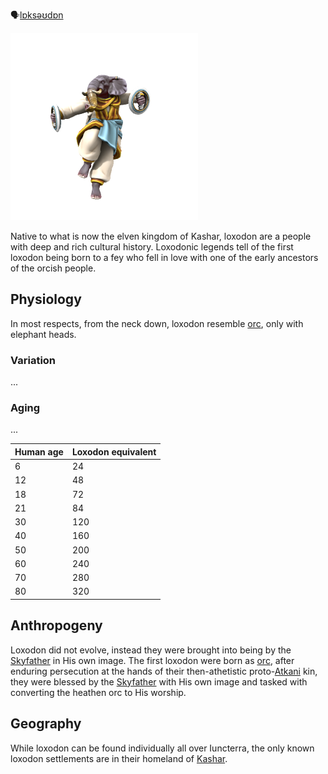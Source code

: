 🗣[lɒksəʊdɒn]()

![](loxodon.png)

Native to what is now the elven kingdom of Kashar, loxodon are a people with deep and rich cultural history. Loxodonic legends tell of the first loxodon being born to a fey who fell in love with one of the early ancestors of the orcish people.

## Physiology
In most respects, from the neck down, loxodon resemble [orc](Orc.md), only with elephant heads.

### Variation
...

### Aging
...

| Human age | Loxodon equivalent  |
| --- | --- |
| 6         | 24                 |
| 12        | 48                 |
| 18        | 72                 |
| 21        | 84                 |
| 30        | 120                |
| 40        | 160                |
| 50        | 200                |
| 60        | 240                |
| 70        | 280                |
| 80        | 320                |

## Anthropogeny
Loxodon did not evolve, instead they were brought into being by the [Skyfather](../../Cosmology/Fey/Skyfather.md) in His own image. The first loxodon were born as [orc](Orc.md), after enduring persecution at the hands of their then-athetistic proto-[Atkani](../../People/Atkani/Atkani.md) kin, they were blessed by the [Skyfather](../../Cosmology/Fey/Skyfather.md) with His own image and tasked with converting the heathen orc to His worship. 

## Geography
While loxodon can be found individually all over Iuncterra, the only known loxodon settlements are in their homeland of [Kashar](../../Locations/Kashar/Kashar.md).